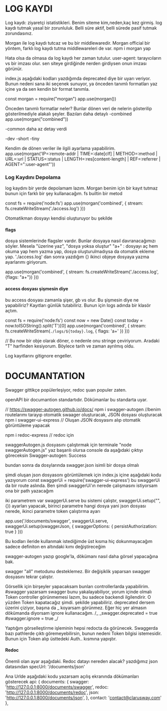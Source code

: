 # LOG KAYDI

Log kaydı: ziyaretçi istatistikleri. Benim siteme kim,neden,kaç kez girmiş. log kaydı tutmak yasal bir zorunluluk. Belli süre aktif, belli sürede pasif tutmak zorundasınız.

Morgan ile log kaydı tutcaz ve bu bir middlewaredir. Morgan official bir yöntem, farklı log kaydı tutma middlewareleri de var.
npm i morgan yap

Hata olsa da olmasa da log kaydı her zaman tutulur.
user-agent: tarayıcıların vs bir imzası olur. sen siteye girdiğinde nerden girdiysen onun imzası görünür.

index.js aşağıdaki kodları yazdığımda deprecated diye bir uyarı veriyor. Bunun nedeni sana iki seçenek sunuyor, ya önceden tanımlı formatları yaz içine ya da sen kendin bir format tanımla.

const morgan = require("morgan")
app.use(morgan())

Önceden tanımlı formatlar neler?
Bunlar dönen veri de nelerin gösterilip gösterilmediyle alakalı şeyler. Bazıları daha detaylı
-combined
app.use(morgan("combined"))

-common
daha az detay verdi

-dev
-short
-tiny

Kendim de dönen veriler ile ilgili ayarlama yapabilirim.
app.use(morgan('IP=:remote-addr | TIME=:date[clf] | METHOD=:method | URL=:url | STATUS=:status | LENGTH=:res[content-length] | REF=:referrer | AGENT=":user-agent"'))

### Log Kaydını Depolama

log kaydını bir yerde depolamam lazım. Morgan benim için bir kayıt tutmaz bunun için farklı bir şey kullanacağım.
fs builtin bir metod

const fs = require('node:fs')
app.use(morgan('combined', {
stream: fs.createWriteStream('./access.log')
}))

Otomatikman dosyayı kendisi oluşturuyor bu şekilde

#### flags

dosya sistemlerinde flagsler vardır. Bunlar dosyaya nasıl davranacağımızı söyler. Mesela "üzerine yaz", "dosya yoksa oluştur"
"a+" : dosyayı aç hem okuma yap hem yazma yap, dosya oluşturulmadıysa da otomatik ekleme yap.
'./access.log' dan sonra yazdığım {} ikinci objeye dosyaya yazma ayarlarımı giriyorum.

app.use(morgan('combined', {
stream: fs.createWriteStream('./access.log', {flags: "a+"})
}))

#### access dosyası şişmesin diye

bu access dosyası zamanla şişer, gb vs olur. Bu şişmesin diye ne yapabiliriz? Kayıtları günlük tutabiliriz. Bunun için logs adında bir klasör açtım.

const fs = require('node:fs')
const now = new Date()
const today = now.toISOString().split('T')[0]
app.use(morgan('combined', {
stream: fs.createWriteStream(`./logs/${today}.log`, { flags: 'a+' })
}))

// Bu now bir obje olarak döner, o nedenle onu stringe çeviriyorum. Aradaki "T" harfinden kesiyorum. Böylece tarih ve zaman ayrılmış oldu.

Log kayıtlarını gitignore engeller.

# DOCUMANTATION

Swagger gittikçe popülerleşiyor, redoc şuan populer zaten.

openAPI bir documantion standartıdır. Dökümanlar bu standarta uyar.

// https://swagger-autogen.github.io/docs/
npm i swagger-autogen //benim routelarımı tarayıp otomatik swaager oluşturacak, JSON dosyası oluşturacak
npm i swagger-ui-express // Oluşan JSON dosyasını alıp otomatik görüntüleme yapacak

npm i redoc-express // redoc için

swaggerAutogen.js dosyasını çalıştırmak için terminale "node swaggerAutogen.js" yaz
başarılı olursa console da aşağıdaki çıktıyı göreceksin
Swagger-autogen: Success

bundan sonra da dosylarında swagger.json isimli bir dosya olmalı

şimdi oluşan json dosyasonı görüntülemek için index.js içine aşağıdaki kodu yazıyorum
const swaggerUi = require('swagger-ui-express')
bu swaggerUi da bir route aslında. Ben şimdi swaggerUi'ın nerede çalışmasını istiyorsam ona bir path yazacağım

iki parametrem var swaggerUi.serve bu sistemi çalıştır,
swaggerUi.setup("",{}) ayarları yapacak, birinci parametre hangi dosya yani json dosyası nerede, ikinci parametre token çalıştırma ayarı

app.use('/documents/swagger', swaggerUi.serve, swaggerUi.setup(swaggerJson, { swaggerOptions: { persistAuthorization: true } }))

Bu kodları ileride kullanmak istediğimde üst kısma hiç dokunmayacağım sadece definiton en altındaki kımı değiştireceğim

swagger-autogen yazıp google'la, dökümanı nasıl daha görsel yapacağına bak.

swagger "all" metodunu desteklemez.
Bir değişiklik yaparsan swagger dosyasını tekrar çalıştır.

Görsellik için birşeyler yapacaksam bunları controllerlarda yapabilirim. #swagger yazarsam swagger bunu yakalayabiliyor, yorum içinde olmalı
Token controller görünmemesi lazım, bu sadece backendi ilgilendirir. O yüzden Token kapatacağız şimdi.
şekilde yapabiliriz. deprecated dersem üzerini çiziyor, başına da \_ koyarsam görünmez. Eğer hiç yer almasın dökümanda diyorsam ignore kullanacağım.
/_
\_swagger.deprecated = true
#swagger.ignore = true
_/

Yaptığım görselleştirme işleminin hepsi redocta da görünecek.
Swaggerda bazı pathlerde çıktı göremeyebilirsin, bunun nedeni Token bilgisi istemesidir. Bunun için Token alıp üsttedeki Auth.. kısmına yapıştır.

#### Redoc

Önemli olan ayar aşağıdaki. Redoc datayı nereden alacak? yazdığımız json datasından
specUrl: '/documents/json'

Ana Urlde aşağıdaki kodu yazarsam açılış ekranında dökümanları gösterecek
api: {
documents: {
swagger: 'http://127.0.0.1:8000/documents/swagger',
redoc: 'http://127.0.0.1:8000/documents/redoc',
json: 'http://127.0.0.1:8000/documents/json',
},
contact: 'contact@clarusway.com'
},
